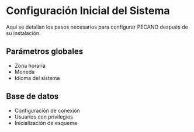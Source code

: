 # Configuración Inicial del Sistema

Aquí se detallan los pasos necesarios para configurar PECANO después de su instalación.

## Parámetros globales
- Zona horaria
- Moneda
- Idioma del sistema

## Base de datos
- Configuración de conexión
- Usuarios con privilegios
- Inicialización de esquema



